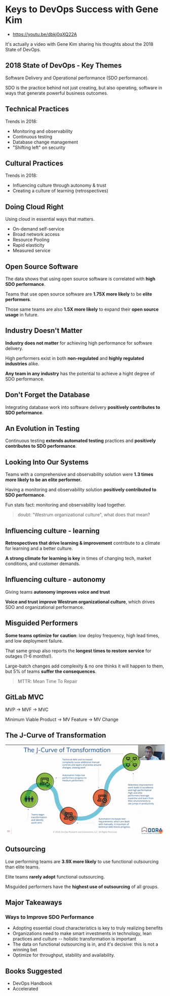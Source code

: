 # Keys to DevOps Success with Gene Kim

- <https://youtu.be/dbkj0qXQ22A>

It's actually a video with Gene Kim sharing his thoughts about the 2018 State of DevOps.

## 2018 State of DevOps - Key Themes

Software Delivery and Operational performance (SDO performance).

SDO is the practice behind not just creating, but also operating, software in ways that generate powerful business outcomes.

## Technical Practices

Trends in 2018:

- Monitoring and observability
- Continuous testing
- Database change management
- "Shifting left" on security

## Cultural Practices

Trends in 2018:

- Influencing culture through autonomy & trust
- Creating a culture of learning (retrospectives)

## Doing Cloud Right

Using cloud in essential ways that matters.

- On-demand self-service
- Broad network access
- Resource Pooling
- Rapid elasticity
- Measured service

## Open Source Software

The data shows that using open source software is correlated with **high SDO performance**.

Teams that use open source software are **1.75X more likely** to be **elite performers**.

Those same teams are also **1.5X more likely** to expand their **open source usage** in future.


## Industry Doesn't Matter

**Industry does not matter** for achieving high performance for software delivery.

High performers exist in both **non-regulated** and **highly regulated industries** alike.

**Any team in any industry** has the potential to achieve a hight degree of SDO performance.



## Don't Forget the Database

Integrating database work into software delivery **positively contributes to SDO peformance**.


## An Evolution in Testing

Continuous testing **extends automated testing** practices and **positively contributes to SDO performance**.


## Looking Into Our Systems

Teams with a comprehensive and observability solution were **1.3 times more likely to be an elite performer.**

Having a monitoring and observability solution **positively contributed to SDO performance**.

Fun stats fact: monitoring and observability load together.

> doubt: "Westrum organizational culture", what does that mean?


## Influencing culture - learning

**Retrospectives that drive learning & improvement** contribute to a climate for learning and a better culture.

**A strong climate for learning is key** in times of changing tech, market conditions, and customer demands.


## Influencing culture - autonomy

Giving teams **autonomy improves voice and trust**

**Voice and trust improve Westrum organizational culture**, which drives SDO and organizational performance.


## Misguided Performers

**Some teams optimize for caution**: low deploy frequency, high lead times, and low deployment failure.

That same group also reports the **longest times to restore service** for outages (1-6 months!).

Large-batch changes add complexity & no one thinks it will happen to them, but 5% of teams **suffer the consequences**.

> MTTR: Mean Time To Repair


## GitLab MVC

MVP -> MVF -> MVC

Minimum Viable Product -> MV Feature -> MV Change


## The J-Curve of Transformation

![J-Curve](img/jcurve.png)



## Outsourcing

Low performing teams are **3.9X more likely** to use functional outsourcing than elite teams.

Elite teams **rarely adopt** functional outsourcing.

Misguided performers have the **highest use of outsourcing** of all groups.


## Major Takeaways

### Ways to Improve SDO Performance

- Adopting essential cloud characteristics is key to truly realizing benefits
- Organizations need to make smart investments in technology, lean practices and culture -- holistic transformation is important
- The data on functional outsourcing is in, and it's decisive: this is not a winning bet
- Optimize for throughput, stability and availability.


## Books Suggested

- DevOps Handbook
- Accelerated


